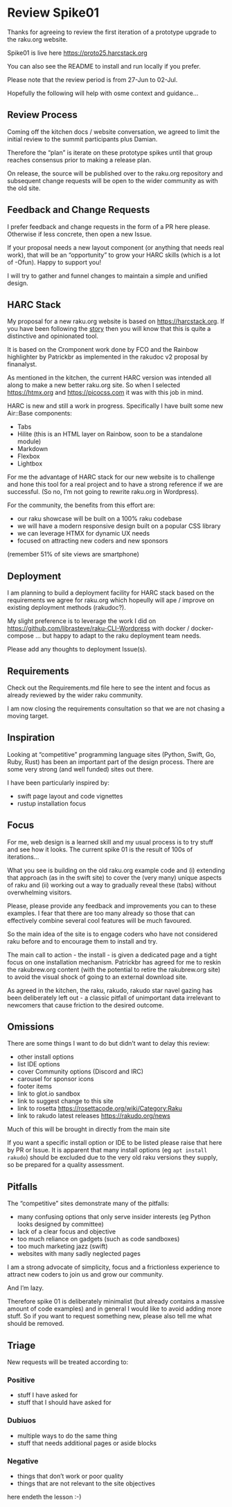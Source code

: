 # Review Spike01

Thanks for agreeing to review the first iteration of a prototype upgrade to the raku.org website.

Spike01 is live here https://proto25.harcstack.org

You can also see the README to install and run locally if you prefer.

Please note that the review period is from 27-Jun to 02-Jul.

Hopefully the following will help with osme context and guidance...

## Review Process

Coming off the kitchen docs / website conversation, we agreed to limit the initial review to the summit participants plus Damian. 

Therefore the “plan” is iterate on these prototype spikes until that group reaches consensus prior to making a release plan. 

On release, the source will be published over to the raku.org repository and subsequent change requests will be open to the wider community as with the old site.

## Feedback and Change Requests

I prefer feedback and change requests in the form of a PR here please. Otherwise if less concrete, then open a new Issue. 

If your proposal needs a new layout component (or anything that needs real work), that will be an “opportunity” to grow your HARC skills (which is a lot of -Ofun).  Happy to support you!

I will try to gather and funnel changes to maintain a simple and unified design. 

## HARC Stack

My proposal for a new raku.org website is based on https://harcstack.org. If you have been following the [story](https://rakujourney.wordpress.com/all-posts/) then you will know that this is quite a distinctive and opinionated tool. 

It is based on the Cromponent work done by FCO and the Rainbow highlighter by Patrickbr as implemented in the rakudoc v2 proposal by finanalyst.  

As mentioned in the kitchen, the current HARC version was intended all along to make a new better raku.org site. So when I selected https://htmx.org and  https://picocss.com it was with this job in mind.

HARC is new and still a work in progress. Specifically I have built some new Air::Base components:

- Tabs
- Hilite (this is an HTML layer on Rainbow, soon to be a standalone module)
- Markdown
- Flexbox
- Lightbox

For me the advantage of HARC stack for our new website is to challenge and hone this tool for a real project and to have a strong reference if we are successful. (So no, I’m not going to rewrite raku.org in Wordpress). 

For the community, the benefits from this effort are:
- our raku showcase will be built on a 100% raku codebase
- we will have a modern responsive design built on a popular CSS library
- we can leverage HTMX for dynamic UX needs
- focused on attracting new coders and new sponsors 

(remember 51% of site views are smartphone)

## Deployment

I am planning to build a deployment facility for HARC stack based on the requirements we agree for raku.org which hopeully will ape / improve on existing deployment methods (rakudoc?).

My slight preference is to leverage the work I did on https://github.com/librasteve/raku-CLI-Wordpress with docker / docker-compose ... but happy to adapt to the raku deployment team needs.

Please add any thoughts to deployment Issue(s).

## Requirements 

Check out the Requirements.md file here to see the intent and focus as already reviewed by the wider raku community.

I am now closing the requirements consultation so that we are not chasing a moving target. 

## Inspiration 

Looking at “competitive” programming language sites (Python, Swift, Go, Ruby, Rust) has been an important part of the design process. There are some very strong (and well funded) sites out there. 

I have been particularly inspired by:
- swift page layout and code vignettes
- rustup installation focus

## Focus

For me, web design is a learned skill and my usual process is to try stuff and see how it looks. The current spike 01 is the result of 100s of iterations… 

What you see is building on the old raku.org example code and (i) extending that approach (as in  the swift site) to cover the (very many) unique aspects of raku and (ii) working out a way to gradually reveal these (tabs) without overwhelming visitors.

Please, please provide any feedback and improvements you can to these examples. I fear that there are too many already so those that can effectively combine several cool features will be much favoured. 

So the main idea of the site is to engage coders who have not considered raku before and to encourage them to install and try. 

The main call to action - the install - is given a dedicated page and a tight focus on one installation mechanism. Patrickbr has agreed for me to reskin the rakubrew.org content (with the potential to retire the rakubrew.org site) to avoid the visual shock of going to an external download site. 

As agreed in the kitchen, the raku, rakudo, rakudo star navel gazing has been deliberately left out - a classic pitfall of unimportant data irrelevant to newcomers that cause friction to the desired outcome.

## Omissions

There are some things I want to do but didn’t want to delay this review:
- other install options
- list IDE options
- cover Community options (Discord and IRC)
- carousel for sponsor icons
- footer items
- link to glot.io sandbox
- link to suggest change to this site
- link to rosetta https://rosettacode.org/wiki/Category:Raku
- link to rakudo latest releases https://rakudo.org/news

Much of this will be brought in directly from the main site 

If you want a specific install option or IDE to be listed please raise that here by PR or Issue. It is apparent that many install options (eg `apt install rakudo`) should be excluded due to the very old raku versions they supply, so be prepared for a quality assessment. 

## Pitfalls

The “competitive” sites demonstrate many of the pitfalls:
- many confusing options that only serve insider interests (eg Python looks designed by committee)
- lack of a clear focus and objective
- too much reliance on gadgets (such as code sandboxes)
- too much marketing jazz (swift)
- websites with many sadly neglected pages 

I am a strong advocate of simplicity, focus and a frictionless experience to attract new coders to join us and grow our community.

And I’m lazy. 

Therefore spike 01 is deliberately minimalist (but already contains a massive amount of code examples) and in general I would like to avoid adding more stuff. So if you want to request something new, please also tell me what should be removed. 
 
## Triage

New requests will be treated according to:

### Positive
- stuff I have asked for
- stuff that I should have asked for

### Dubiuos
- multiple ways to do the same thing
- stuff that needs additional pages or aside blocks

### Negative
- things that don’t work or poor quality
- things that are not relevant to the site objectives

here endeth the lesson :-)
